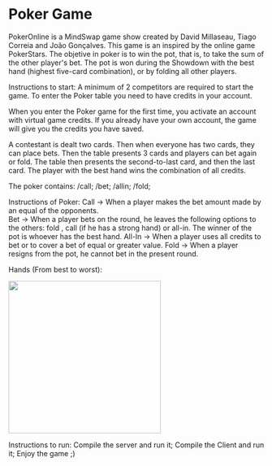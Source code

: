 # Poker Game
PokerOnline is a MindSwap game show created by David Millaseau, Tiago Correia and João Gonçalves. This game is an inspired by the online game PokerStars.
The objetive in poker is to win the pot, that is, to take the sum of the other player's bet.
The pot is won during the Showdown with the best hand (highest five-card combination), or by folding all other players.

Instructions to start:
A minimum of 2 competitors are required to start the game.
To enter the Poker table you need to have credits in your account.

When you enter the Poker game for the first time, you activate an account with virtual game credits.
If you already have your own account, the game will give you the credits you have saved.

A contestant is dealt two cards. Then when everyone has two cards, they can place bets.
Then the table presents 3 cards and players can bet again or fold.
The table then presents the second-to-last card, and then the last card.
The player with the best hand wins the combination of all credits.

The poker contains:
/call;
/bet;
/allin;
/fold;

Instructions of Poker:
Call -> When a player makes the bet amount made by an equal of the opponents.<br />
Bet -> When a player bets on the round, he leaves the following options to the others: fold , call (if he has a strong hand) or all-in. The winner of the pot is whoever has the best hand.
All-In -> When a player uses all credits to bet or to cover a bet of equal or greater value.
Fold -> When a player resigns from the pot, he cannot bet in the present round.

Hands (From best to worst):
<div align="left">
<img src="https://user-images.githubusercontent.com/97889790/155700493-2b522a7f-4604-4350-a318-d514cf7724aa.png" width="300px" />
</div>


Instructions to run:
Compile the server and run it;
Compile the Client and run it;
Enjoy the game ;) 
